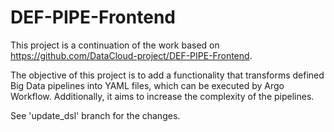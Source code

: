 # DEF-PIPE-Frontend

This project is a continuation of the work based on https://github.com/DataCloud-project/DEF-PIPE-Frontend.

The objective of this project is to add a functionality that transforms defined Big Data pipelines into YAML files, which can be executed by Argo Workflow. Additionally, it aims to increase the complexity of the pipelines.

See 'update_dsl' branch for the changes.
